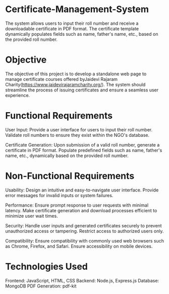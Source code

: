 # Certificate-Management-System
The system allows users to input their roll number and receive a downloadable certificate in PDF format. The certificate template dynamically populates fields such as name, father's name, etc., based on the provided roll number.
# Objective
The objective of this project is to develop a standalone web page to manage certificate courses offered byJaidevi Rajaram Charity(https://www.jaidevirajaramcharity.org/). The system should streamline the process of issuing certificates and ensure a seamless user experience.
# Functional Requirements
User Input: Provide a user interface for users to input their roll number. Validate roll numbers to ensure they exist within the NGO's database.

Certificate Generation: Upon submission of a valid roll number, generate a certificate in PDF format. Populate predefined fields such as name, father's name, etc., dynamically based on the provided roll number.
# Non-Functional Requirements
Usability: Design an intuitive and easy-to-navigate user interface. Provide error messages for invalid inputs or system failures.

Performance: Ensure prompt response to user requests with minimal latency. Make certificate generation and download processes efficient to minimize user wait times.

Security: Handle user inputs and generated certificates securely to prevent unauthorized access or tampering. Restrict access to authorized users only.

Compatibility: Ensure compatibility with commonly used web browsers such as Chrome, Firefox, and Safari. Ensure accessibility on mobile devices.
# Technologies Used
Frontend: JavaScript, HTML, CSS
Backend: Node.js, Express.js
Database: MongoDB
PDF Generation: pdf-kit
